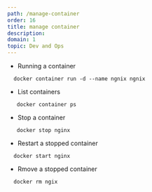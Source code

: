 ```yaml
---
path: /manage-container
order: 16
title: manage container
description: 
domain: 1
topic: Dev and Ops
---
```


* Running a container

```
  docker container run -d --name ngnix ngnix 
```

* List containers

```
   docker container ps
```

* Stop a container

```
   docker stop nginx
```

* Restart a stopped container

```
  docker start nginx
```

* Rmove a stopped container

```
  docker rm ngix
```


<!--end-->